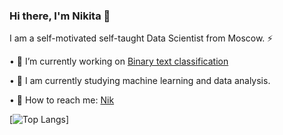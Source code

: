 ### Hi there, I'm Nikita 👋 


I am a self-motivated self-taught Data Scientist from Moscow. ⚡

 •  🔭  I’m currently working on [Binary text classification](https://github.com/Non1ce/Neural-Network-Model#readme)

 
 •  🌱  I am currently studying machine learning and data analysis.
 
 
 •  💬  How to reach me: [Nik](mailto:nik.elenberger@list.ru)
 
 
 [![Top Langs](https://github-readme-stats.vercel.app/api/top-langs/?username=Non1ce&layout=compact)]


<!--
**Non1ce/Non1ce** is a ✨ _special_ ✨ repository because its `README.md` (this file) appears on your GitHub profile.

Here are some ideas to get you started:

- 🔭 I’m currently working on ...
- 🌱 I am currently studying machine learning and data analysis.
- 👯 I’m looking to collaborate on ...
- 🤔 I’m looking for help with ...
- 💬 How to reach me: ...
- 📫 How to reach me: ...
- 😄 Pronouns: ...
- ⚡ Fun fact: ...
-->
